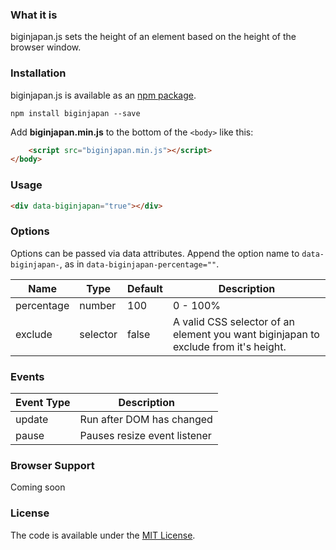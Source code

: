 ### What it is

biginjapan.js sets the height of an element based on the height of the browser window.


### Installation

biginjapan.js is available as an [npm package](https://www.npmjs.com/package/biginjapan).

```
npm install biginjapan --save
```

Add **biginjapan.min.js** to the bottom of the `<body>` like this:

```html
	<script src="biginjapan.min.js"></script>
</body>
```


### Usage

```html
<div data-biginjapan="true"></div>
```


### Options

Options can be passed via data attributes. Append the option name to `data-biginjapan-`, as in `data-biginjapan-percentage=""`.

| Name       | Type     | Default | Description                                                                         |
|------------|----------|---------|-------------------------------------------------------------------------------------|
| percentage | number   | 100     | 0 - 100%                                                                            |
| exclude    | selector | false   | A valid CSS selector of an element you want biginjapan to exclude from it's height. |


### Events
| Event Type | Description                  |
|------------|------------------------------|
| update     | Run after DOM has changed    |
| pause      | Pauses resize event listener |


### Browser Support

Coming soon


### License

The code is available under the [MIT License](https://github.com/cferdinandi/smooth-scroll/blob/master/LICENSE.md).

